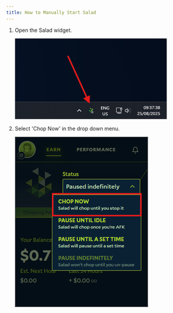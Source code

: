 ```yaml
---
title: How to Manually Start Salad
---
```


1. Open the Salad widget.

   ![](../../../../content/images/guides/using-salad/how-to-manually-start-salad-1.png)

2. Select 'Chop Now' in the drop down menu.

   ![](../../../../content/images/guides/using-salad/how-to-manually-start-salad-2.png)
